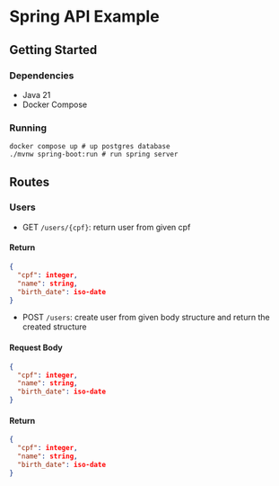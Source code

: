 # Spring API Example

## Getting Started

### Dependencies

- Java 21
- Docker Compose

### Running

```shell 
docker compose up # up postgres database
./mvnw spring-boot:run # run spring server
```

## Routes

### Users
- GET `/users/{cpf}`: return user from given cpf
#### Return
```json
{
  "cpf": integer,
  "name": string,
  "birth_date": iso-date
}
```
- POST `/users`: create user from given body structure and return the created structure
#### Request Body
```json
{
  "cpf": integer,
  "name": string,
  "birth_date": iso-date
}
```
#### Return
```json
{
  "cpf": integer,
  "name": string,
  "birth_date": iso-date
}
```
